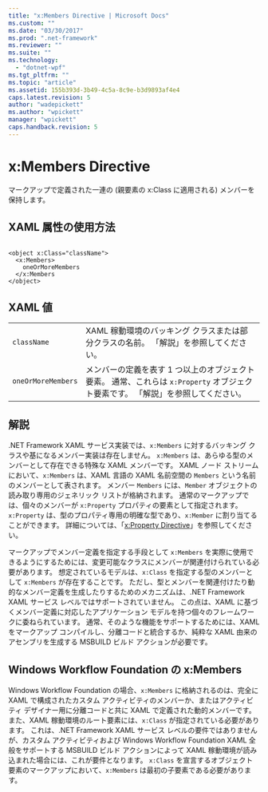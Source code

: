 ```yaml
---
title: "x:Members Directive | Microsoft Docs"
ms.custom: ""
ms.date: "03/30/2017"
ms.prod: ".net-framework"
ms.reviewer: ""
ms.suite: ""
ms.technology: 
  - "dotnet-wpf"
ms.tgt_pltfrm: ""
ms.topic: "article"
ms.assetid: 155b393d-3b49-4c5a-8c9e-b3d9893af4e4
caps.latest.revision: 5
author: "wadepickett"
ms.author: "wpickett"
manager: "wpickett"
caps.handback.revision: 5
---
```

# x:Members Directive
マークアップで定義された一連の \(親要素の x:Class に適用される\) メンバーを保持します。  
  
## XAML 属性の使用方法  
  
```  
  
<object x:Class="className">  
  <x:Members>  
    oneOrMoreMembers  
  </x:Members  
</object>  
```  
  
## XAML 値  
  
|||  
|-|-|  
|`className`|XAML 稼動環境のバッキング クラスまたは部分クラスの名前。  「解説」を参照してください。|  
|`oneOrMoreMembers`|メンバーの定義を表す 1 つ以上のオブジェクト要素。  通常、これらは `x:Property` オブジェクト要素です。  「解説」を参照してください。|  
  
## 解説  
 .NET Framework XAML サービス実装では、`x:Members` に対するバッキング クラスや基になるメンバー実装は存在しません。  `x:Members` は、あらゆる型のメンバーとして存在できる特殊な XAML メンバーです。  XAML ノード ストリームにおいて、`x:Members` は、XAML 言語の XAML 名前空間の `Members` という名前のメンバーとして表されます。  メンバー `Members` には、`Member` オブジェクトの読み取り専用のジェネリック リストが格納されます。  通常のマークアップでは、個々のメンバーが `x:Property` プロパティの要素として指定されます。  `x:Property` は、型のプロパティ専用の明確な型であり、`x:Member` に割り当てることができます。  詳細については、「[x:Property Directive](../../../docs/framework/xaml-services/x-property-directive.md)」を参照してください。  
  
 マークアップでメンバー定義を指定する手段として `x:Members` を実際に使用できるようにするためには、変更可能なクラスにメンバーが関連付けられている必要があります。  想定されているモデルは、`x:Class` を指定する型のメンバーとして `x:Members` が存在することです。  ただし、型とメンバーを関連付けたり動的なメンバー定義を生成したりするためのメカニズムは、.NET Framework XAML サービス レベルではサポートされていません。  この点は、XAML に基づくメンバー定義に対応したアプリケーション モデルを持つ個々のフレームワークに委ねられています。  通常、そのような機能をサポートするためには、XAML をマークアップ コンパイルし、分離コードと統合するか、純粋な XAML 由来のアセンブリを生成する MSBUILD ビルド アクションが必要です。  
  
## Windows Workflow Foundation の x:Members  
 Windows Workflow Foundation の場合、`x:Members` に格納されるのは、完全に XAML で構成されたカスタム アクティビティのメンバーか、またはアクティビティ デザイナー用に分離コードと共に XAML で定義された動的メンバーです。  また、XAML 稼動環境のルート要素には、`x:Class` が指定されている必要があります。  これは、.NET Framework XAML サービス レベルの要件ではありませんが、カスタム アクティビティおよび Windows Workflow Foundation XAML 全般をサポートする MSBUILD ビルド アクションによって XAML 稼動環境が読み込まれた場合には、これが要件となります。  `x:Class` を宣言するオブジェクト要素のマークアップにおいて、`x:Members` は最初の子要素である必要があります。